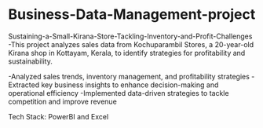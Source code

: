 # Business-Data-Management-project
Sustaining-a-Small-Kirana-Store-Tackling-Inventory-and-Profit-Challenges 
-This project analyzes sales data from Kochuparambil Stores, a 20-year-old Kirana shop in Kottayam, Kerala, to identify strategies for profitability and sustainability.  

-Analyzed sales trends, inventory management, and profitability strategies 
-Extracted key business insights to enhance decision-making and operational efficiency
-Implemented data-driven strategies to tackle competition and improve revenue

Tech Stack: PowerBI and Excel
